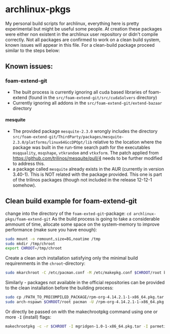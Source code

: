 # archlinux-pkgs
My personal build scripts for archlinux, everything here is pretty experimental but might be useful some people. At creation these packages were either non existent in the archlinux user repository or didn't compile correctly. Not all packages are confirmed to work on a clean build system, known issues will appear in this file. For a clean-build package proceed similar to the steps below:

## Known issues:
### foam-extend-git
* The built process is currently ignoring all cuda based libraries of foam-extend (found in the `src/foam-extend-git/src/cudaSolvers` directory)
* Currently ignoring all addons in the `src/foam-extend-git/extend-bazaar` directory
#### mesquite
* The provided package `mesquite-2.3.0` wrongly includes the directory `src/foam-extend-git/ThirdParty/packages/mesquite-2.3.0/platforms/linux64GccDPOpt/lib` relative to the location where the package was built in the run-time search path for the executables `msqquality`, `msqshape`, `vtkrandom` and `vtkxform`. The patch applied from https://github.com/trilinos/mesquite/pull/4 needs to be further modified to address this.
* a package called `mesquite` already exists in the AUR (currently in version 3.40-1). This is NOT related with the package provided. This one is part of the trilinos packages (though not included in the release 12-12-1 somehow).

## Clean build example for foam-extend-git
change into the directory of the `foam-exted-git`-package:
`cd archlinux-pkgs/foam-extend-git`
As the build process is going to take a considerable ammount of time, allocate some space on the system-memory to improve performance (make sure you have enough):
```bash
sudo mount -o remount,size=8G,noatime /tmp
sudo mkdir /tmp/chroot
export CHROOT=/tmp/chroot
```
Create a clean arch installation satisfying only the minimal build requirenments in the `chroot`-directory:
```bash
sudo mkarchroot -C /etc/pacman.conf -M /etc/makepkg.conf $CHROOT/root base base-devel sudo python-numpy tcsh git cmake mercurial python-setuptools
```
Similarly - packages not available in the official repositories can be provided to the clean installation before the building process:
```bash
sudo cp /PATH_TO_PRECOMPILED_PACKAGE/rpm-org-4.14.2.1-1-x86_64.pkg.tar /tmp/chroot/root/rpm-org-4.14.2.1-1-x86_64.pkg.tar
sudo arch-nspawn $CHROOT/root pacman -U /rpm-org-4.14.2.1-1-x86_64.pkg.tar
```
Or directly be passed on with the makechrootpkg command using one or more `-I` (install) flags:
```bash
makechrootpkg -c -r $CHROOT -I mgridgen-1.0-1-x86_64.pkg.tar -I parmetis-4.0.3.p4-1-x86_64.pkg.tar -I rpm-org-4.14.2.1-1-x86_64.pkg.tar -I scotch-6.0.6-1-x86_64.pkg.tar
```
